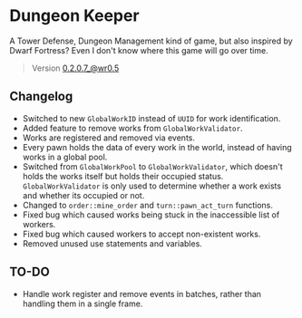 # Dungeon Keeper

A Tower Defense, Dungeon Management kind of game, but also inspired by Dwarf Fortress? Even I don't know where this game will go over time.

> Version 0.2.0.7_@wr0.5

## Changelog

- Switched to new `GlobalWorkID` instead of `UUID` for work identification.
- Added feature to remove works from `GlobalWorkValidator`.
- Works are registered and removed via events.
- Every pawn holds the data of every work in the world, instead of having works in a global pool.
- Switched from `GlobalWorkPool` to `GlobalWorkValidator`, which doesn't holds the works itself but holds their occupied status. `GlobalWorkValidator` is only used to determine whether a work exists and whether its occupied or not.
- Changed to `order::mine_order` and `turn::pawn_act_turn` functions.
- Fixed bug which caused works being stuck in the inaccessible list of workers.
- Fixed bug which caused workers to accept non-existent works.
- Removed unused use statements and variables.

## TO-DO

- Handle work register and remove events in batches, rather than handling them in a single frame.